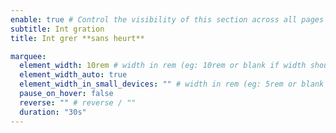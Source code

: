 ```yaml
---
enable: true # Control the visibility of this section across all pages where it is used
subtitle: Int gration
title: Int grer **sans heurt**

marquee:
  element_width: 10rem # width in rem (eg: 10rem or blank if width should be based on item width)
  element_width_auto: true
  element_width_in_small_devices: "" # width in rem (eg: 5rem or blank if width should be based on item width)
  pause_on_hover: false
  reverse: "" # reverse / ""
  duration: "30s"
---
```

